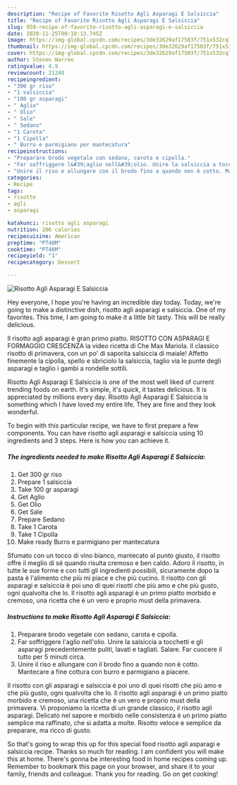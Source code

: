 ```yaml
---
description: "Recipe of Favorite Risotto Agli Asparagi E Salsiccia"
title: "Recipe of Favorite Risotto Agli Asparagi E Salsiccia"
slug: 959-recipe-of-favorite-risotto-agli-asparagi-e-salsiccia
date: 2020-11-25T00:10:13.745Z
image: https://img-global.cpcdn.com/recipes/3de32629af17503f/751x532cq70/risotto-agli-asparagi-e-salsiccia-recipe-main-photo.jpg
thumbnail: https://img-global.cpcdn.com/recipes/3de32629af17503f/751x532cq70/risotto-agli-asparagi-e-salsiccia-recipe-main-photo.jpg
cover: https://img-global.cpcdn.com/recipes/3de32629af17503f/751x532cq70/risotto-agli-asparagi-e-salsiccia-recipe-main-photo.jpg
author: Steven Warren
ratingvalue: 4.9
reviewcount: 21240
recipeingredient:
- "300 gr riso"
- "1 salsiccia"
- "100 gr asparagi"
- " Aglio"
- " Olio"
- " Sale"
- " Sedano"
- "1 Carota"
- "1 Cipolla"
- " Burro e parmigiano per mantecatura"
recipeinstructions:
- "Preparare brodo vegetale con sedano, carota e cipolla."
- "Far soffriggere l&#39;aglio nell&#39;olio. Unire la salsiccia a tocchetti e gli asparagi precedentemente puliti, lavati e tagliati. Salare. Far cuocere il tutto per 5 minuti circa."
- "Unire il riso e allungare con il brodo fino a quando non è cotto. Mantecare a fine cottura con burro e parmigiano a piacere."
categories:
- Recipe
tags:
- risotto
- agli
- asparagi

katakunci: risotto agli asparagi 
nutrition: 206 calories
recipecuisine: American
preptime: "PT40M"
cooktime: "PT46M"
recipeyield: "1"
recipecategory: Dessert

---
```



![Risotto Agli Asparagi E Salsiccia](https://img-global.cpcdn.com/recipes/3de32629af17503f/751x532cq70/risotto-agli-asparagi-e-salsiccia-recipe-main-photo.jpg)

Hey everyone, I hope you're having an incredible day today. Today, we're going to make a distinctive dish, risotto agli asparagi e salsiccia. One of my favorites. This time, I am going to make it a little bit tasty. This will be really delicious.

Il risotto agli asparagi è gran primo piatto. RISOTTO CON ASPARAGI E FORMAGGIO CRESCENZA la video ricetta di Che Max Mariola. Il classico risotto di primavera, con un po&#39; di saporita salsiccia di maiale! Affetto finemente la cipolla, spello e sbriciolo la salsiccia, taglio via le punte degli asparagi e taglio i gambi a rondelle sottili.

Risotto Agli Asparagi E Salsiccia is one of the most well liked of current trending foods on earth. It's simple, it's quick, it tastes delicious. It is appreciated by millions every day. Risotto Agli Asparagi E Salsiccia is something which I have loved my entire life. They are fine and they look wonderful.


To begin with this particular recipe, we have to first prepare a few components. You can have risotto agli asparagi e salsiccia using 10 ingredients and 3 steps. Here is how you can achieve it.

<!--inarticleads1-->

##### The ingredients needed to make Risotto Agli Asparagi E Salsiccia:

1. Get 300 gr riso
1. Prepare 1 salsiccia
1. Take 100 gr asparagi
1. Get  Aglio
1. Get  Olio
1. Get  Sale
1. Prepare  Sedano
1. Take 1 Carota
1. Take 1 Cipolla
1. Make ready  Burro e parmigiano per mantecatura


Sfumato con un tocco di vino bianco, mantecato al punto giusto, il risotto offre il meglio di sé quando risulta cremoso e ben caldo. Adoro il risotto, in tutte le sue forme e con tutti gli ingredienti possibili, sicuramente dopo la pasta è l&#39;alimento che più mi piace e che più cucino. Il risotto con gli asparagi e salsiccia è poi uno di quei risotti che più amo e che più gusto, ogni qualvolta che lo. Il risotto agli asparagi è un primo piatto morbido e cremoso, una ricetta che è un vero e proprio must della primavera. 

<!--inarticleads2-->

##### Instructions to make Risotto Agli Asparagi E Salsiccia:

1. Preparare brodo vegetale con sedano, carota e cipolla.
1. Far soffriggere l&#39;aglio nell&#39;olio. Unire la salsiccia a tocchetti e gli asparagi precedentemente puliti, lavati e tagliati. Salare. Far cuocere il tutto per 5 minuti circa.
1. Unire il riso e allungare con il brodo fino a quando non è cotto. Mantecare a fine cottura con burro e parmigiano a piacere.


Il risotto con gli asparagi e salsiccia è poi uno di quei risotti che più amo e che più gusto, ogni qualvolta che lo. Il risotto agli asparagi è un primo piatto morbido e cremoso, una ricetta che è un vero e proprio must della primavera. Vi proponiamo la ricetta di un grande classico, il risotto agli asparagi. Delicato nel sapore e morbido nelle consistenza è un primo piatto semplice ma raffinato, che si adatta a molte. Risotto veloce e semplice da preparare, ma ricco di gusto. 

So that's going to wrap this up for this special food risotto agli asparagi e salsiccia recipe. Thanks so much for reading. I am confident you will make this at home. There's gonna be interesting food in home recipes coming up. Remember to bookmark this page on your browser, and share it to your family, friends and colleague. Thank you for reading. Go on get cooking!
